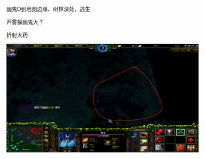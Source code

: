 幽鬼D到地图边缘、树林深处，逃生

开雾躲幽鬼大？

折射大药

<img src="./img/幽鬼地图边缘.png" alt="幽鬼地图边缘" style="zoom: 50%;" align="left" />